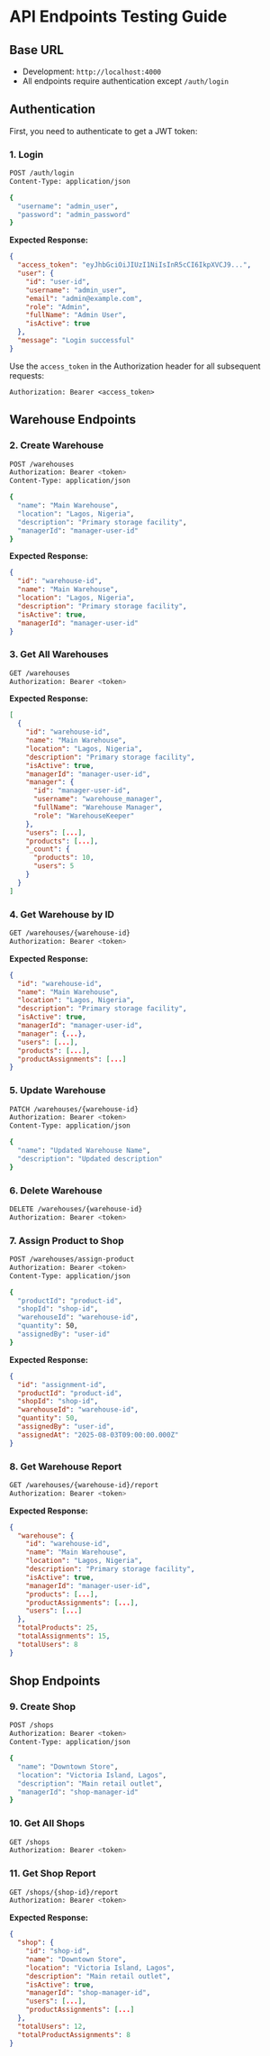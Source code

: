 # API Endpoints Testing Guide

## Base URL
- Development: `http://localhost:4000`
- All endpoints require authentication except `/auth/login`

## Authentication
First, you need to authenticate to get a JWT token:

### 1. Login
```bash
POST /auth/login
Content-Type: application/json

{
  "username": "admin_user",
  "password": "admin_password"
}
```

**Expected Response:**
```json
{
  "access_token": "eyJhbGciOiJIUzI1NiIsInR5cCI6IkpXVCJ9...",
  "user": {
    "id": "user-id",
    "username": "admin_user",
    "email": "admin@example.com",
    "role": "Admin",
    "fullName": "Admin User",
    "isActive": true
  },
  "message": "Login successful"
}
```

Use the `access_token` in the Authorization header for all subsequent requests:
```
Authorization: Bearer <access_token>
```

## Warehouse Endpoints

### 2. Create Warehouse
```bash
POST /warehouses
Authorization: Bearer <token>
Content-Type: application/json

{
  "name": "Main Warehouse",
  "location": "Lagos, Nigeria",
  "description": "Primary storage facility",
  "managerId": "manager-user-id"
}
```

**Expected Response:**
```json
{
  "id": "warehouse-id",
  "name": "Main Warehouse",
  "location": "Lagos, Nigeria", 
  "description": "Primary storage facility",
  "isActive": true,
  "managerId": "manager-user-id"
}
```

### 3. Get All Warehouses
```bash
GET /warehouses
Authorization: Bearer <token>
```

**Expected Response:**
```json
[
  {
    "id": "warehouse-id",
    "name": "Main Warehouse",
    "location": "Lagos, Nigeria",
    "description": "Primary storage facility",
    "isActive": true,
    "managerId": "manager-user-id",
    "manager": {
      "id": "manager-user-id",
      "username": "warehouse_manager",
      "fullName": "Warehouse Manager",
      "role": "WarehouseKeeper"
    },
    "users": [...],
    "products": [...],
    "_count": {
      "products": 10,
      "users": 5
    }
  }
]
```

### 4. Get Warehouse by ID
```bash
GET /warehouses/{warehouse-id}
Authorization: Bearer <token>
```

**Expected Response:**
```json
{
  "id": "warehouse-id",
  "name": "Main Warehouse",
  "location": "Lagos, Nigeria",
  "description": "Primary storage facility",
  "isActive": true,
  "managerId": "manager-user-id",
  "manager": {...},
  "users": [...],
  "products": [...],
  "productAssignments": [...]
}
```

### 5. Update Warehouse
```bash
PATCH /warehouses/{warehouse-id}
Authorization: Bearer <token>
Content-Type: application/json

{
  "name": "Updated Warehouse Name",
  "description": "Updated description"
}
```

### 6. Delete Warehouse
```bash
DELETE /warehouses/{warehouse-id}
Authorization: Bearer <token>
```

### 7. Assign Product to Shop
```bash
POST /warehouses/assign-product
Authorization: Bearer <token>
Content-Type: application/json

{
  "productId": "product-id",
  "shopId": "shop-id",
  "warehouseId": "warehouse-id",
  "quantity": 50,
  "assignedBy": "user-id"
}
```

**Expected Response:**
```json
{
  "id": "assignment-id",
  "productId": "product-id",
  "shopId": "shop-id", 
  "warehouseId": "warehouse-id",
  "quantity": 50,
  "assignedBy": "user-id",
  "assignedAt": "2025-08-03T09:00:00.000Z"
}
```

### 8. Get Warehouse Report
```bash
GET /warehouses/{warehouse-id}/report
Authorization: Bearer <token>
```

**Expected Response:**
```json
{
  "warehouse": {
    "id": "warehouse-id",
    "name": "Main Warehouse",
    "location": "Lagos, Nigeria",
    "description": "Primary storage facility",
    "isActive": true,
    "managerId": "manager-user-id",
    "products": [...],
    "productAssignments": [...],
    "users": [...]
  },
  "totalProducts": 25,
  "totalAssignments": 15,
  "totalUsers": 8
}
```

## Shop Endpoints

### 9. Create Shop
```bash
POST /shops
Authorization: Bearer <token>
Content-Type: application/json

{
  "name": "Downtown Store",
  "location": "Victoria Island, Lagos",
  "description": "Main retail outlet",
  "managerId": "shop-manager-id"
}
```

### 10. Get All Shops
```bash
GET /shops
Authorization: Bearer <token>
```

### 11. Get Shop Report
```bash
GET /shops/{shop-id}/report
Authorization: Bearer <token>
```

**Expected Response:**
```json
{
  "shop": {
    "id": "shop-id",
    "name": "Downtown Store",
    "location": "Victoria Island, Lagos",
    "description": "Main retail outlet",
    "isActive": true,
    "managerId": "shop-manager-id",
    "users": [...],
    "productAssignments": [...]
  },
  "totalUsers": 12,
  "totalProductAssignments": 8
}
```
